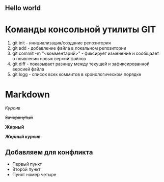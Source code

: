 
## Hello world 

# Команды консольной утилиты GIT
1. git init - инициализация/создание репозитория
2. git add - добавление файла в локальном репозитории
3. git commit -m "<комментарий>" - фиксирует изменение и сообщаает о появлении новых версий файлов
4. git diff - показывает разницу между текущей и зафиксированной версией файла
5. git logg - список всех коммитов в хронологическом порядке

# Markdown

*Курсив*

~~Зачеркнутый~~

**Жирный**

***Жирный курсив***

## Добавляем для конфликта
* Первый пункт
* Второй пункт
* Пункт номер четыре




